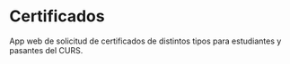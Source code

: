# Certificados
App web de solicitud de certificados de distintos tipos para estudiantes y pasantes del CURS.
